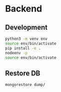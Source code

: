 # Backend

## Development

```bash
python3 -m venv env
source env/bin/activate
pip install -e .
nodeenv -p
source env/bin/activate
```
## Restore DB

`mongorestore dump/`
